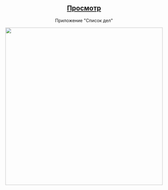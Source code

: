 
<div align='center'>
   <h2><a href='https://to-dolist-my.netlify.app/'>Просмотр</a></h2>
   <p>Приложение "Список дел"</p>
   <img width='500px' src='https://cdn.glitch.global/7c6a18ce-0c28-4fa9-bb89-9a59af144581/Component%202.png?v=1665838271132'/>
</div>
